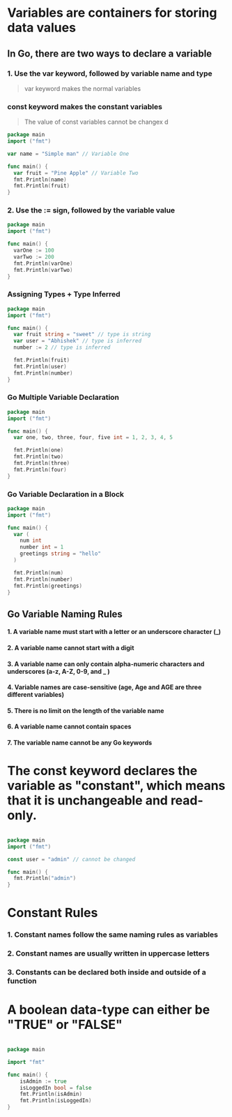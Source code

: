 # Variables are containers for storing data values

## In Go, there are two ways to declare a variable

### 1. Use the var keyword, followed by variable name and type
 > var keyword makes the normal variables
### const keyword makes the constant variables
 > The value of const variables cannot be changex d

```go
package main
import ("fmt")

var name = "Simple man" // Variable One

func main() {
  var fruit = "Pine Apple" // Variable Two
  fmt.Println(name)
  fmt.Println(fruit)
}
```

### 2. Use the := sign, followed by the variable value

```go
package main
import ("fmt")

func main() {
  varOne := 100
  varTwo := 200
  fmt.Println(varOne)
  fmt.Println(varTwo)
}
```

### Assigning Types + Type Inferred

```go
package main
import ("fmt")

func main() {
  var fruit string = "sweet" // type is string
  var user = "Abhishek" // type is inferred
  number := 2 // type is inferred

  fmt.Println(fruit)
  fmt.Println(user)
  fmt.Println(number)
}
```

### Go Multiple Variable Declaration

```go
package main
import ("fmt")

func main() {
  var one, two, three, four, five int = 1, 2, 3, 4, 5

  fmt.Println(one)
  fmt.Println(two)
  fmt.Println(three)
  fmt.Println(four)
}
```

### Go Variable Declaration in a Block

```go
package main
import ("fmt")

func main() {
  var (
    num int
    number int = 1
    greetings string = "hello"
  )

  fmt.Println(num)
  fmt.Println(number)
  fmt.Println(greetings)
}
```

## Go Variable Naming Rules

#### 1. A variable name must start with a letter or an underscore character (\_)

#### 2. A variable name cannot start with a digit

#### 3. A variable name can only contain alpha-numeric characters and underscores (a-z, A-Z, 0-9, and \_ )

#### 4. Variable names are case-sensitive (age, Age and AGE are three different variables)

#### 5. There is no limit on the length of the variable name

#### 6. A variable name cannot contain spaces

#### 7. The variable name cannot be any Go keywords



# The const keyword declares the variable as "constant", which means that it is unchangeable and read-only.

```go

package main
import ("fmt")

const user = "admin" // cannot be changed

func main() {
  fmt.Println("admin")
}

```

# Constant Rules

### 1. Constant names follow the same naming rules as variables

### 2. Constant names are usually written in uppercase letters

### 3. Constants can be declared both inside and outside of a function



# A boolean data-type can either be "TRUE" or "FALSE"

```go

package main

import "fmt"

func main() {
	isAdmin := true
	isLoggedIn bool = false
	fmt.Println(isAdmin)
	fmt.Println(isLoggedIn)
}
```